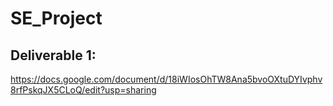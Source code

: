 # SE_Project

## Deliverable 1:
https://docs.google.com/document/d/18iWIosOhTW8Ana5bvoOXtuDYIvphv8rfPskqJX5CLoQ/edit?usp=sharing
